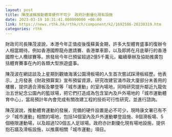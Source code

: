 ```yaml
---
layout: post
title: 陳茂波稱推動體育硬件不可少　政府計劃優化現有設施
date: 2023-03-19 10:31:41.000000000 +08:00
link: https://news.rthk.hk/rthk/ch/component/k2/1692586-20230319.htm
categories: rthk
---
```


財政司司長陳茂波說，本港今年正值疫後復蘇黃金期，許多大型體育盛事的復辦令人相當期待，例如香港國際龍舟邀請賽、香港單車節，以及即將在月底舉行的香港國際七人欖球賽等。旅發局今年已預留超過2億5千萬元，繼續舉辦及協助推廣包括體育賽事在內的各類大型旅遊盛事。

陳茂波在網誌談及上星期到觀塘海濱公園滑板場的人生首次嘗試踩滑板經歷。他表示，上月發表《財政預算案》宣布預留資源，研究改建官涌市政大廈部分未善用的樓層，提供適合滑板及攀登等「城巿運動」的室內場地，同時研究提升鄰近九龍佐治五世紀念公園內的籃球場，把它們打造成為包含室內及戶外場地的「城巿運動體育中心」，當局預計年內會完成有關改建工程的技術可行性研究，並進行諮詢。

陳茂波說，推動體育運動的發展，完備的硬件設置是必不可少，現時康文署已有不少「城市運動」相關的場地，包括14個室內及戶外運動攀登設施、8個滑板場、5個極限運動場，以及超過120個五人足球場。政府亦計劃優化現有場地設施，提供抱石牆及滑板設施，以推廣相關「城巿運動」項目。
